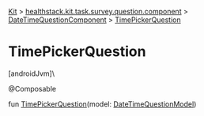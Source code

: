 
[Kit](../../../kit.html) > [healthstack.kit.task.survey.question.component](../index.html) > [DateTimeQuestionComponent](index.html) > [TimePickerQuestion](-time-picker-question.html)



# TimePickerQuestion



[androidJvm]\




@Composable



fun [TimePickerQuestion](-time-picker-question.html)(model: [DateTimeQuestionModel](../../healthstack.kit.task.survey.question.model/-date-time-question-model/index.html))




